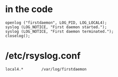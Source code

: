 # in the code
```
openlog ("firstdaemon", LOG_PID, LOG_LOCAL4);
syslog (LOG_NOTICE, "First daemon started.");
syslog (LOG_NOTICE, "First daemon terminated.");
closelog();
```

# /etc/rsyslog.conf
```
local4.*        /var/log/firstdaemon
```
